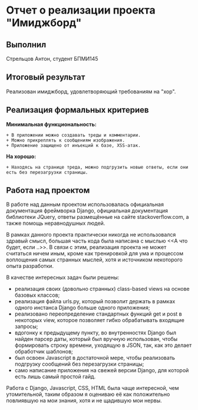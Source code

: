 Отчет о реализации проекта "Имиджборд"
========================================

Выполнил
--------------
Стрельцов Антон, студент БПМИ145

Итоговый результат
--------------
Реализован имиджборд, удовлетворяющий требованиям на "хор".


Реализация формальных критериев
-------------------------------
**Минимальная функциональность:**

    + В приложении можно создавать треды и комментарии.
    + Можно прикреплять к сообщениям изображения.
    + Приложение защищено от инъекций к базе, XSS-атак.
**На хорошо:**

    + Находясь на странице треда, можно подгрузить новые ответы, если они есть без перезагрузки страницы.

Работа над проектом
-------------------

В работе над данным проектом использовалась официальная документация фреймворка Django,
официальная документация библиотеки JQuery, ответы размещённые на сайте stackoverflow.com, 
а также помощь неравнодушных людей.

В рамках данного проекта практически никогда не использовался здравый смысл, большая часть кода
была написана с мыслью <<А что будет, если ..>>. В связи с этим, реализация проекта не может считаться ничем иным,
кроме как тренировкой для ума и процессом воплощения самых странных мыслей, хотя и источником некоторого опыта разработки.

В качестве интересных задач были решены:
+ реализация своих (довольно странных) class-based views на основе базовых классов;
+ реализация файла urls.py, который позволит держать в рамках одного инстанса Django больше одного приложения;
+ реализовано переопределение стандартных функций get и post в некоторых view, которое позволяет гибко обрабатывать входящие запросы;
+ вдогонку к предыдущему пункту, во внутренностях Django был найден парсер даты, который был вручную использован,
чтобы формировать строку времени, уходящую в JSON, так, как это делает обработчик шаблонов;
+ был освоен Javascript в достаточной мере, чтобы реализовать подгрузку сообщений без перезагрузки страницы;
+ само написание приложения на свежей версии Django, для которой есть лишь самый простой гайд.

Работа с Django, Javascript, CSS, HTML была чаще интересной, чем утомительной, таким образом я оцениваю 
её как положительно повлиявшую на мои знания, хотя и не щадившую мои нервы.

